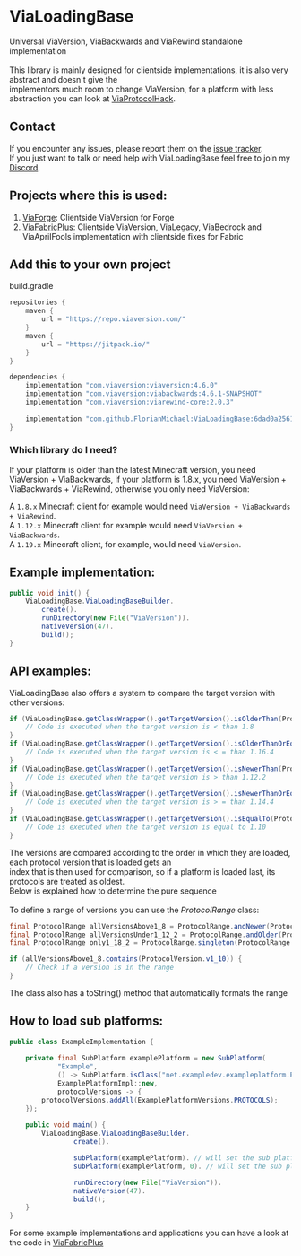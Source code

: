 # ViaLoadingBase
Universal ViaVersion, ViaBackwards and ViaRewind standalone implementation <br>
<br>
This library is mainly designed for clientside implementations, it is also very abstract and doesn't give the <br>
implementors much room to change ViaVersion, for a platform with less abstraction you can look at [ViaProtocolHack](https://github.com/RaphiMC/ViaProtocolHack).

## Contact
If you encounter any issues, please report them on the
[issue tracker](https://github.com/FlorianMichael/ViaLoadingBase/issues).  
If you just want to talk or need help with ViaLoadingBase feel free to join my
[Discord](https://discord.gg/BwWhCHUKDf).

## Projects where this is used:
1. [ViaForge](https://github.com/FlorianMichael/ViaForge): Clientside ViaVersion for Forge
2. [ViaFabricPlus](https://github.com/FlorianMichael/ViaFabricPlus): Clientside ViaVersion, ViaLegacy, ViaBedrock and ViaAprilFools implementation with clientside fixes for Fabric

## Add this to your own project
build.gradle
```groovy
repositories {
    maven {
        url = "https://repo.viaversion.com/"
    }
    maven {
        url = "https://jitpack.io/"
    }
}

dependencies {
    implementation "com.viaversion:viaversion:4.6.0"
    implementation "com.viaversion:viabackwards:4.6.1-SNAPSHOT"
    implementation "com.viaversion:viarewind-core:2.0.3"
    
    implementation "com.github.FlorianMichael:ViaLoadingBase:6dad0a2561" // https://jitpack.io/#FlorianMichael/ViaLoadingBase
}
```

### Which library do I need?
If your platform is older than the latest Minecraft version, you need ViaVersion + ViaBackwards, if your platform is 1.8.x,
you need ViaVersion + ViaBackwards + ViaRewind, otherwise you only need ViaVersion: <br>

A `1.8.x` Minecraft client for example would need `ViaVersion + ViaBackwards + ViaRewind`. <br>
A `1.12.x` Minecraft client for example would need `ViaVersion + ViaBackwards`. <br>
A `1.19.x` Minecraft client, for example, would need `ViaVersion`. <br>

## Example implementation:
```java
public void init() {
    ViaLoadingBase.ViaLoadingBaseBuilder.
        create().
        runDirectory(new File("ViaVersion")).
        nativeVersion(47).
        build();
}
```

## API examples:
ViaLoadingBase also offers a system to compare the target version with other versions:
```java
if (ViaLoadingBase.getClassWrapper().getTargetVersion().isOlderThan(ProtocolVersion.v1_8)) {
    // Code is executed when the target version is < than 1.8
}
if (ViaLoadingBase.getClassWrapper().getTargetVersion().isOlderThanOrEqualTo(ProtocolVersion.v1_16_4)) {
    // Code is executed when the target version is < = than 1.16.4
}
if (ViaLoadingBase.getClassWrapper().getTargetVersion().isNewerThan(ProtocolVersion.v1_12_2)) {
    // Code is executed when the target version is > than 1.12.2
}
if (ViaLoadingBase.getClassWrapper().getTargetVersion().isNewerThanOrEqualTo(ProtocolVersion.v1_14_4)) {
    // Code is executed when the target version is > = than 1.14.4
}
if (ViaLoadingBase.getClassWrapper().getTargetVersion().isEqualTo(ProtocolVersion.v1_10)) {
    // Code is executed when the target version is equal to 1.10
}
```
The versions are compared according to the order in which they are loaded, each protocol version that is loaded gets an <br>
index that is then used for comparison, so if a platform is loaded last, its protocols are treated as oldest. <br>
Below is explained how to determine the pure sequence<br>
<br>
To define a range of versions you can use the *ProtocolRange* class:
```java
final ProtocolRange allVersionsAbove1_8 = ProtocolRange.andNewer(ProtocolVersion.v1_8);
final ProtocolRange allVersionsUnder1_12_2 = ProtocolRange.andOlder(ProtocolVersion.v1_12_2);
final ProtocolRange only1_18_2 = ProtocolRange.singleton(ProtocolRange.v1_18_2);

if (allVersionsAbove1_8.contains(ProtocolVersion.v1_10)) {
    // Check if a version is in the range
}
```
The class also has a toString() method that automatically formats the range

## How to load sub platforms:
```java
public class ExampleImplementation {
    
    private final SubPlatform examplePlatform = new SubPlatform(
            "Example", 
            () -> SubPlatform.isClass("net.exampledev.exampleplatform.ExamplePlatform"), // Checks if the platform class is in the class path
            ExamplePlatformImpl::new, 
            protocolVersions -> {
        protocolVersions.addAll(ExamplePlatformVersions.PROTOCOLS);
    });
    
    public void main() {
        ViaLoadingBase.ViaLoadingBaseBuilder.
                create().

                subPlatform(examplePlatform). // will set the sub platform as last 
                subPlatform(examplePlatform, 0). // will set the sub platform as first 

                runDirectory(new File("ViaVersion")).
                nativeVersion(47).
                build();
    }
}
```

For some example implementations and applications you can have a look at the code in [ViaFabricPlus](https://github.com/FlorianMichael/ViaFabricPlus) 
